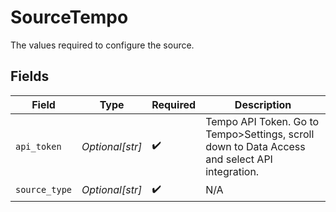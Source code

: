 # SourceTempo

The values required to configure the source.


## Fields

| Field                                                                                         | Type                                                                                          | Required                                                                                      | Description                                                                                   |
| --------------------------------------------------------------------------------------------- | --------------------------------------------------------------------------------------------- | --------------------------------------------------------------------------------------------- | --------------------------------------------------------------------------------------------- |
| `api_token`                                                                                   | *Optional[str]*                                                                               | :heavy_check_mark:                                                                            | Tempo API Token. Go to Tempo>Settings, scroll down to Data Access and select API integration. |
| `source_type`                                                                                 | *Optional[str]*                                                                               | :heavy_check_mark:                                                                            | N/A                                                                                           |